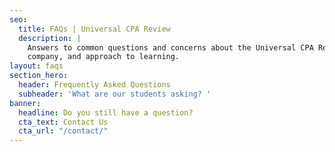 ```yaml
---
seo:
  title: FAQs | Universal CPA Review
  description: |
    Answers to common questions and concerns about the Universal CPA Review product,
    company, and approach to learning.
layout: faqs
section_hero:
  header: Frequently Asked Questions
  subheader: 'What are our students asking? '
banner:
  headline: Do you still have a question?
  cta_text: Contact Us
  cta_url: "/contact/"
---
```

